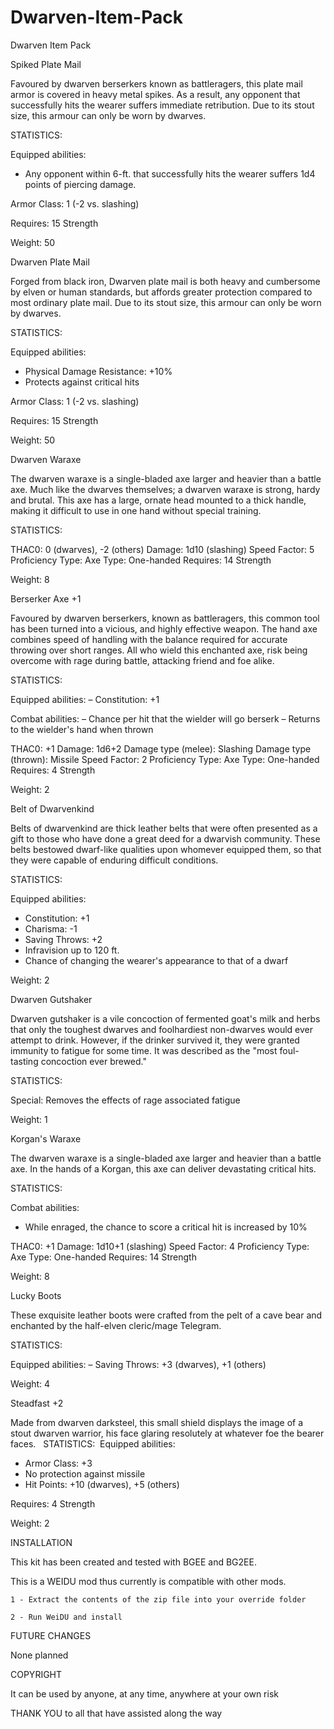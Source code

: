 # Dwarven-Item-Pack
Dwarven Item Pack

Spiked Plate Mail

Favoured by dwarven berserkers known as battleragers, this plate mail armor is covered in heavy metal spikes. As a result, any opponent that successfully hits the wearer suffers immediate retribution. Due to its stout size, this armour can only be worn by dwarves.

STATISTICS:

Equipped abilities:
- Any opponent within 6-ft. that successfully hits the wearer suffers 1d4 points of piercing damage.

Armor Class: 1 (-2 vs. slashing)

Requires: 15 Strength

Weight: 50

Dwarven Plate Mail

Forged from black iron, Dwarven plate mail is both heavy and cumbersome by elven or human standards, but affords greater protection compared to most ordinary plate mail. Due to its stout size, this armour can only be worn by dwarves.

STATISTICS:

Equipped abilities: 
- Physical Damage Resistance: +10%
- Protects against critical hits

Armor Class: 1 (-2 vs. slashing)

Requires: 15 Strength

Weight: 50

Dwarven Waraxe

The dwarven waraxe is a single-bladed axe larger and heavier than a battle axe. Much like the dwarves themselves; a dwarven waraxe is strong, hardy and brutal. This axe has a large, ornate head mounted to a thick handle, making it difficult to use in one hand without special training.

STATISTICS:

THAC0: 0 (dwarves), -2 (others)
Damage: 1d10 (slashing)
Speed Factor: 5
Proficiency Type: Axe
Type: One-handed
Requires: 14 Strength

Weight: 8

Berserker Axe +1

Favoured by dwarven berserkers, known as battleragers, this common tool has been turned into a vicious, and highly effective weapon. The hand axe combines speed of handling with the balance required for accurate throwing over short ranges. All who wield this enchanted axe, risk being overcome with rage during battle, attacking friend and foe alike.

STATISTICS:

Equipped abilities:
– Constitution: +1

Combat abilities:
– Chance per hit that the wielder will go berserk
– Returns to the wielder's hand when thrown

THAC0: +1
Damage: 1d6+2
Damage type (melee): Slashing
Damage type (thrown): Missile
Speed Factor: 2
Proficiency Type: Axe
Type: One-handed
Requires:
 4 Strength

Weight: 2

Belt of Dwarvenkind

Belts of dwarvenkind are thick leather belts that were often presented as a gift to those who have done a great deed for a dwarvish community. These belts bestowed dwarf-like qualities upon whomever equipped them, so that they were capable of enduring difficult conditions. 

STATISTICS:

Equipped abilities:
- Constitution: +1
- Charisma: -1
- Saving Throws: +2
- Infravision up to 120 ft.
- Chance of changing the wearer's appearance to that of a dwarf

Weight: 2

Dwarven Gutshaker

Dwarven gutshaker is a vile concoction of fermented goat's milk and herbs that only the toughest dwarves and foolhardiest non-dwarves would ever attempt to drink. However, if the drinker survived it, they were granted immunity to fatigue for some time. It was described as the "most foul-tasting concoction ever brewed."

STATISTICS:

Special: Removes the effects of rage associated fatigue

Weight: 1

Korgan's Waraxe

The dwarven waraxe is a single-bladed axe larger and heavier than a battle axe. In the hands of a Korgan, this axe can deliver devastating critical hits.

STATISTICS:

Combat abilities:
- While enraged, the chance to score a critical hit is increased by 10%

THAC0: +1
Damage: 1d10+1 (slashing)
Speed Factor: 4
Proficiency Type: Axe
Type: One-handed
Requires:
 14 Strength

Weight: 8

Lucky Boots

These exquisite leather boots were crafted from the pelt of a cave bear and enchanted by the half-elven cleric/mage Telegram.

STATISTICS:

Equipped abilities:
– Saving Throws: +3 (dwarves), +1 (others)

Weight: 4

Steadfast +2 

Made from dwarven darksteel, this small shield displays the image of a stout dwarven warrior, his face glaring resolutely at whatever foe the bearer faces.   STATISTICS:  Equipped abilities:
- Armor Class: +3
- No protection against missile
- Hit Points: +10 (dwarves), +5 (others)

Requires:
 4 Strength

Weight: 2

INSTALLATION 
                 
This kit has been created and tested with BGEE and BG2EE. 

This is a WEIDU mod thus currently is compatible with other mods.

	1 - Extract the contents of the zip file into your override folder

	2 - Run WeiDU and install

FUTURE  CHANGES  

None planned

COPYRIGHT

It can be used by anyone, at any time, anywhere at your own risk

THANK YOU to all that have assisted along the way
